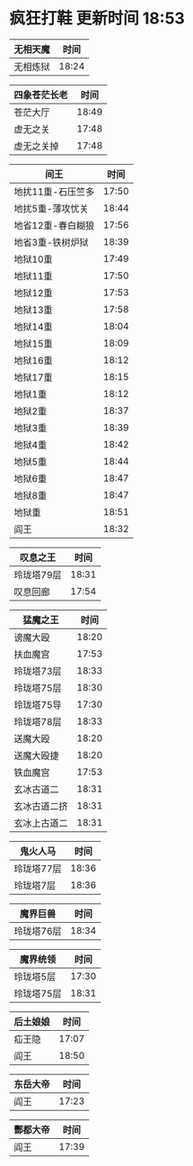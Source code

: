 # 疯狂打鞋 更新时间 18:53

| 无相天魔   | 时间    |
|--------|-------|
| 无相炼狱 | 18:24 |

| 四象苍茫长老   | 时间    |
|--------|-------|
| 苍茫大厅 | 18:49 |
| 虚无之关 | 17:48 |
| 虚无之关掉 | 17:48 |

| 间王   | 时间    |
|--------|-------|
| 地扰11重-石压竺多 | 17:50 |
| 地扰5重-薄攻忧关 | 18:44 |
| 地省12重-春白糊狼 | 17:56 |
| 地省3重-铁树炉狱 | 18:39 |
| 地狱10重 | 17:49 |
| 地狱11重 | 17:50 |
| 地狱12重 | 17:53 |
| 地狱13重 | 17:58 |
| 地狱14重 | 18:04 |
| 地狱15重 | 18:09 |
| 地狱16重 | 18:12 |
| 地狱17重 | 18:15 |
| 地狱1重 | 18:12 |
| 地狱2重 | 18:37 |
| 地狱3重 | 18:39 |
| 地狱4重 | 18:42 |
| 地狱5重 | 18:44 |
| 地狱6重 | 18:47 |
| 地狱8重 | 18:47 |
| 地狱重 | 18:51 |
| 阎王 | 18:32 |

| 叹息之王   | 时间    |
|--------|-------|
| 玲珑塔79层 | 18:31 |
| 叹息回廊 | 17:54 |

| 猛魔之王   | 时间    |
|--------|-------|
| 谤魔大殴 | 18:20 |
| 扶血魔宫 | 17:53 |
| 玲珑塔73层 | 18:33 |
| 玲珑塔75层 | 18:30 |
| 玲珑塔75导 | 17:30 |
| 玲珑塔78层 | 18:33 |
| 送魔大殴 | 18:20 |
| 送魔大殴捷 | 18:20 |
| 铁血魔宫 | 17:53 |
| 玄冰古道二 | 18:31 |
| 玄冰古道二挤 | 18:31 |
| 玄冰上古道二 | 18:31 |

| 鬼火人马   | 时间    |
|--------|-------|
| 玲珑塔77层 | 18:36 |
| 玲珑塔7层 | 18:36 |

| 魔界巨兽   | 时间    |
|--------|-------|
| 玲珑塔76层 | 18:34 |

| 魔界统领   | 时间    |
|--------|-------|
| 玲珑塔5层 | 17:30 |
| 玲珑塔75层 | 18:31 |

| 后土娘娘   | 时间    |
|--------|-------|
| 疝王隐 | 17:07 |
| 阎王 | 18:50 |

| 东岳大帝   | 时间    |
|--------|-------|
| 阎王 | 17:23 |

| 酆都大帝   | 时间    |
|--------|-------|
| 阎王 | 17:39 |